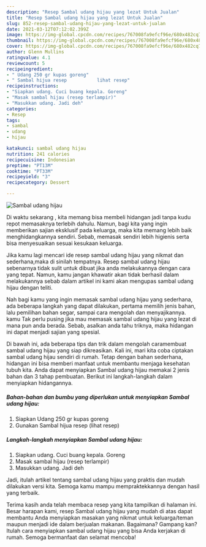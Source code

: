 ```yaml
---
description: "Resep Sambal udang hijau yang lezat Untuk Jualan"
title: "Resep Sambal udang hijau yang lezat Untuk Jualan"
slug: 852-resep-sambal-udang-hijau-yang-lezat-untuk-jualan
date: 2021-03-12T07:12:02.399Z
image: https://img-global.cpcdn.com/recipes/767008fa9efcf96e/680x482cq70/sambal-udang-hijau-foto-resep-utama.jpg
thumbnail: https://img-global.cpcdn.com/recipes/767008fa9efcf96e/680x482cq70/sambal-udang-hijau-foto-resep-utama.jpg
cover: https://img-global.cpcdn.com/recipes/767008fa9efcf96e/680x482cq70/sambal-udang-hijau-foto-resep-utama.jpg
author: Glenn Mullins
ratingvalue: 4.1
reviewcount: 5
recipeingredient:
- " Udang 250 gr kupas goreng"
- " Sambal hijua resep           lihat resep"
recipeinstructions:
- "Siapkan udang. Cuci buang kepala. Goreng"
- "Masak sambal hijau (resep terlampir)"
- "Masukkan udang. Jadi deh"
categories:
- Resep
tags:
- sambal
- udang
- hijau

katakunci: sambal udang hijau 
nutrition: 241 calories
recipecuisine: Indonesian
preptime: "PT13M"
cooktime: "PT33M"
recipeyield: "3"
recipecategory: Dessert

---
```



![Sambal udang hijau](https://img-global.cpcdn.com/recipes/767008fa9efcf96e/680x482cq70/sambal-udang-hijau-foto-resep-utama.jpg)

Di waktu  sekarang , kita memang bisa membeli hidangan jadi tanpa kudu repot memasaknya terlebih dahulu. Namun, bagi kita yang ingin memberikan sajian eksklusif pada keluarga, maka kita memang lebih baik menghidangkannya sendiri. Sebab, memasak sendiri lebih higienis serta bisa menyesuaikan sesuai kesukaan keluarga.

Jika kamu lagi mencari ide resep sambal udang hijau yang nikmat dan sederhana,maka di sinilah tempatnya. Resep sambal udang hijau  sebenarnya tidak sulit untuk dibuat jika anda melakukannya dengan cara yang tepat. Namun, kamu jangan khawatir akan tidak berhasil dalam melakukannya 
sebab dalam artikel ini kami akan mengupas sambal udang hijau dengan teliti.  



Nah bagi kamu yang ingin memasak sambal udang hijau yang sederhana, ada beberapa langkah yang dapat dilakukan, pertama memilih jenis bahan, lalu pemilihan bahan segar, sampai cara mengolah dan menyajikannya. kamu Tak perlu pusing jika mau memasak sambal udang hijau yang lezat di mana pun anda berada. Sebab, asalkan anda  tahu triknya, maka hidangan ini dapat menjadi sajian yang spesial.

Di bawah ini, ada beberapa tips dan trik dalam mengolah caramembuat sambal udang hijau yang siap dikreasikan. Kali ini, mari kita coba ciptakan sambal udang hijau sendiri di rumah. Tetap dengan bahan sederhana, hidangan ini bisa memberi manfaat untuk membantu menjaga kesehatan tubuh kita. Anda dapat menyiapkan Sambal udang hijau memakai 2 jenis bahan dan 3 tahap pembuatan. Berikut ini langkah-langkah dalam menyiapkan hidangannya.

<!--inarticleads1-->

##### Bahan-bahan dan bumbu yang diperlukan untuk menyiapkan Sambal udang hijau:

1. Siapkan  Udang 250 gr kupas goreng
1. Gunakan  Sambal hijua resep           (lihat resep)




<!--inarticleads2-->

##### Langkah-langkah menyiapkan Sambal udang hijau:

1. Siapkan udang. Cuci buang kepala. Goreng
1. Masak sambal hijau (resep terlampir)
1. Masukkan udang. Jadi deh




Jadi, itulah artikel tentang  sambal udang hijau  yang praktis dan mudah dilakukan versi kita. Semoga kamu mampu mempraktekkannya dengan hasil yang terbaik. 

Terima kasih anda telah membaca resep yang kita tampilkan di halaman ini. Besar harapan kami, resep  Sambal udang hijau yang mudah di atas dapat membantu Anda menyiapkan masakan yang nikmat untuk keluarga/teman maupun menjadi ide dalam berjualan makanan. Bagaimana? Gampang kan? Itulah cara menyiapkan sambal udang hijau yang bisa Anda kerjakan di rumah. Semoga bermanfaat dan selamat mencoba!

